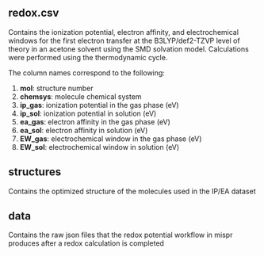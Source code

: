 
## redox.csv
Contains the ionization potential, electron affinity, and electrochemical windows for the first electron transfer at the B3LYP/def2-TZVP level 
of theory in an acetone solvent using the SMD solvation model. Calculations were performed using the thermodynamic cycle.

The column names correspond to the following:

1. **mol**: structure number 
2. **chemsys**: molecule chemical system
3. **ip_gas**: ionization potential in the gas phase (eV)
4. **ip_sol**: ionization potential in solution (eV)
5. **ea_gas**: electron affinity in the gas phase (eV)
6. **ea_sol**: electron affinity in solution (eV)
7. **EW_gas**: electrochemical window in the gas phase (eV)
8. **EW_sol**: electrochemical window in solution (eV)

## structures
Contains the optimized structure of the molecules used in the IP/EA dataset

## data
Contains the raw json files that the redox potential workflow in mispr produces after a redox calculation is completed
